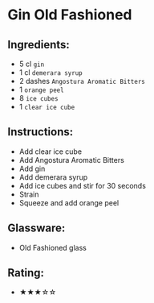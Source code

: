 # Gin Old Fashioned

## Ingredients:
- 5 cl `gin`
- 1 cl `demerara syrup`
- 2 dashes `Angostura Aromatic Bitters`
- 1 `orange peel`
- 8 `ice cubes`
- 1 `clear ice cube`

## Instructions:
- Add clear ice cube
- Add Angostura Aromatic Bitters
- Add gin
- Add demerara syrup
- Add ice cubes and stir for 30 seconds
- Strain
- Squeeze and add orange peel

## Glassware:
- Old Fashioned glass

## Rating:
- ★★★☆☆
